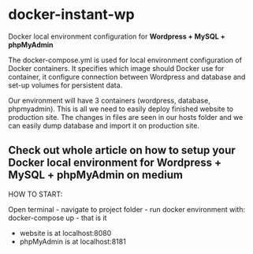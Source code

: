 # docker-instant-wp

 Docker local environment configuration for **Wordpress + MySQL + phpMyAdmin**


 The docker-compose.yml is used for local environment configuration of Docker containers. It specifies which image should Docker use for container, it configure connection between Wordpress and database and set-up volumes for persistent data.

 Our environment will have 3 containers (wordpress, database, phpmyadmin). This is all we need to easily deploy finished website to production site. The changes in files are seen in our hosts folder and we can easily dump database and import it on production site.


 Check out whole article on how to setup your Docker local environment for Wordpress + MySQL + phpMyAdmin on medium
 ---


 HOW TO START:

 Open terminal - navigate to project folder - run docker environment with: docker-compose up - that is it


 - website is at localhost:8080
 - phpMyAdmin is at localhost:8181
